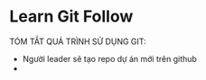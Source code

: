 # Learn Git Follow

TÓM TẮT QUÁ TRÌNH SỬ DỤNG GIT:

- Người leader sẽ tạo repo dự án mới trên github
-
